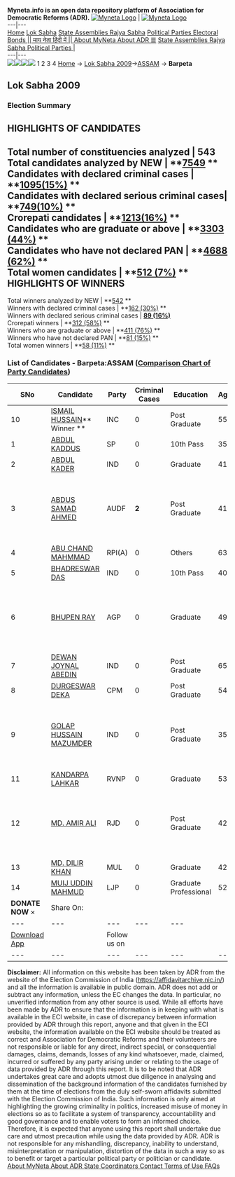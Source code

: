 **Myneta.info is an open data repository platform of Association for Democratic Reforms (ADR).**
[![Myneta Logo](https://www.myneta.info/lib/img/myneta-logo.png)](https://www.myneta.info/) | [![Myneta Logo](https://www.myneta.info/lib/img/adr-logo.png)](https://adrindia.org)  
---|---  
[Home](https://www.myneta.info/) [Lok Sabha](https://www.myneta.info/#ls "Lok Sabha") [ State Assemblies ](https://www.myneta.info/#sa "State Assemblies") [Rajya Sabha](https://www.myneta.info/#rs "Rajya Sabha") [Political Parties ](https://www.myneta.info/party "Political Parties") [ Electoral Bonds ](https://www.myneta.info/electoral_bonds "Electoral Bonds") [ || माय नेता हिंदी में || ](https://translate.google.co.in/translate?prev=hp&hl=en&js=y&u=www.myneta.info&sl=en&tl=hi&history_state0=) [ About MyNeta ](https://adrindia.org/content/about-myneta) [ About ADR ](https://adrindia.org/about-adr/who-we-are) [☰](javascript:void\(0\))
[ State Assemblies ](https://www.myneta.info/#sa "State Assemblies") [ Rajya Sabha ](https://www.myneta.info/#rs "Rajya Sabha") [ Political Parties ](https://www.myneta.info/party "Political Parties")
|   
---|---  
![](https://www.myneta.info/lib/img/banner/banner-1.png)![](https://www.myneta.info/lib/img/banner/banner-2.png)![](https://www.myneta.info/lib/img/banner/banner-3.png)![](https://www.myneta.info/lib/img/banner/banner-4.png)
1  2  3  4 
[Home](https://www.myneta.info/) → [Lok Sabha 2009](https://www.myneta.info/ls2009/)→[ASSAM](https://www.myneta.info/ls2009/index.php?action=show_constituencies&state_id=3) → **Barpeta**
### 
## Lok Sabha 2009
###  Election Summary 
HIGHLIGHTS OF CANDIDATES  
---  
Total number of constituencies analyzed |  543   
Total candidates analyzed by NEW | **[7549](https://www.myneta.info/ls2009/index.php?action=summary&subAction=candidates_analyzed&sort=candidate#summary) **  
Candidates with declared criminal cases | **[1095(15%)](https://www.myneta.info/ls2009/index.php?action=summary&subAction=crime&sort=candidate#summary) **  
Candidates with declared serious criminal cases| **[749(10%)](https://www.myneta.info/ls2009/index.php?action=summary&subAction=serious_crime&sort=candidate#summary) **  
Crorepati candidates | **[1213(16%)](https://www.myneta.info/ls2009/index.php?action=summary&subAction=crorepati&sort=candidate#summary) **  
Candidates who are graduate or above | **[3303 (44%)](https://www.myneta.info/ls2009/index.php?action=summary&subAction=education&sort=candidate#summary) **  
Candidates who have not declared PAN | **[4688 (62%)](https://www.myneta.info/ls2009/index.php?action=summary&subAction=without_pan&sort=candidate#summary) **  
Total women candidates | **[512 (7%)](https://www.myneta.info/ls2009/index.php?action=summary&subAction=women_candidate&sort=candidate#summary) **  
HIGHLIGHTS OF WINNERS  
---  
Total winners analyzed by NEW | **[542](https://www.myneta.info/ls2009/index.php?action=summary&subAction=winner_analyzed&sort=candidate#summary) **  
Winners with declared criminal cases | **[162 (30%)](https://www.myneta.info/ls2009/index.php?action=summary&subAction=winner_crime&sort=candidate#summary) **  
Winners with declared serious criminal cases | **[89 (16%)](https://www.myneta.info/ls2009/index.php?action=summary&subAction=winner_serious_crime&sort=candidate#summary)**  
Crorepati winners | **[312 (58%)](https://www.myneta.info/ls2009/index.php?action=summary&subAction=winner_crorepati&sort=candidate#summary) **  
Winners who are graduate or above | **[411 (76%)](https://www.myneta.info/ls2009/index.php?action=summary&subAction=winner_education&sort=candidate#summary) **  
Winners who have not declared PAN | **[81 (15%)](https://www.myneta.info/ls2009/index.php?action=summary&subAction=winner_without_pan&sort=candidate#summary) **  
Total women winners | **[58 (11%)](https://www.myneta.info/ls2009/index.php?action=summary&subAction=winner_women&sort=candidate#summary) **  
### List of Candidates - Barpeta:ASSAM ([Comparison Chart of Party Candidates](https://www.myneta.info/ls2009/comparisonchart.php?constituency_id=164))
SNo | Candidate| Party| Criminal Cases| Education| Age| Total Assets| Liabilities  
---|---|---|---|---|---|---|---  
10  | [ISMAIL HUSSAIN](https://www.myneta.info/ls2009/candidate.php?candidate_id=2909)** Winner ** | INC | 0 | Post Graduate| 55 | Rs 99,31,726 ~ 99 Lacs+ | Rs 0 ~   
1  | [ABDUL KADDUS](https://www.myneta.info/ls2009/candidate.php?candidate_id=2913) | SP | 0 | 10th Pass| 35 | Rs 1,99,000 ~ 1 Lacs+ | Rs 0 ~   
2  | [ABDUL KADER](https://www.myneta.info/ls2009/candidate.php?candidate_id=2917) | IND | 0 | Graduate| 41 | Rs 2,14,000 ~ 2 Lacs+ | Rs 0 ~   
3  | [ABDUS SAMAD AHMED](https://www.myneta.info/ls2009/candidate.php?candidate_id=2907) | AUDF | **2** | Post Graduate| 41 | ![](https://myneta.info/image_v2.php?myneta_folder=ls2009&candidate_id=2907&col=ta) | ![](https://myneta.info/image_v2.php?myneta_folder=ls2009&candidate_id=2907&col=lia)  
4  | [ABU CHAND MAHMMAD](https://www.myneta.info/ls2009/candidate.php?candidate_id=2912) | RPI(A) | 0 | Others| 63 | Rs 3,00,000 ~ 3 Lacs+ | Rs 0 ~   
5  | [BHADRESWAR DAS](https://www.myneta.info/ls2009/candidate.php?candidate_id=2920) | IND | 0 | 10th Pass| 40 | Rs 7,89,000 ~ 7 Lacs+ | Rs 0 ~   
6  | [BHUPEN RAY](https://www.myneta.info/ls2009/candidate.php?candidate_id=2911) | AGP | 0 | Graduate| 49 | ![](https://myneta.info/image_v2.php?myneta_folder=ls2009&candidate_id=2911&col=ta) | ![](https://myneta.info/image_v2.php?myneta_folder=ls2009&candidate_id=2911&col=lia)  
7  | [DEWAN JOYNAL ABEDIN](https://www.myneta.info/ls2009/candidate.php?candidate_id=2919) | IND | 0 | Post Graduate| 65 | Rs 12,54,748 ~ 12 Lacs+ | Rs 45,131 ~ 45 Thou+  
8  | [DURGESWAR DEKA](https://www.myneta.info/ls2009/candidate.php?candidate_id=2910) | CPM | 0 | Post Graduate| 54 | Rs 33,000 ~ 33 Thou+ | Rs 0 ~   
9  | [GOLAP HUSSAIN MAZUMDER](https://www.myneta.info/ls2009/candidate.php?candidate_id=2918) | IND | 0 | Post Graduate| 35 | ![](https://myneta.info/image_v2.php?myneta_folder=ls2009&candidate_id=2918&col=ta) | ![](https://myneta.info/image_v2.php?myneta_folder=ls2009&candidate_id=2918&col=lia)  
11  | [KANDARPA LAHKAR](https://www.myneta.info/ls2009/candidate.php?candidate_id=2914) | RVNP | 0 | Graduate| 53 | Rs 66,92,000 ~ 66 Lacs+ | Rs 12,18,632 ~ 12 Lacs+  
12  | [MD. AMIR ALI](https://www.myneta.info/ls2009/candidate.php?candidate_id=2908) | RJD | 0 | Post Graduate| 42 | ![](https://myneta.info/image_v2.php?myneta_folder=ls2009&candidate_id=2908&col=ta) | ![](https://myneta.info/image_v2.php?myneta_folder=ls2009&candidate_id=2908&col=lia)  
13  | [MD. DILIR KHAN](https://www.myneta.info/ls2009/candidate.php?candidate_id=2915) | MUL | 0 | Graduate| 42 | Rs 50,200 ~ 50 Thou+ | Rs 0 ~   
14  | [MUIJ UDDIN MAHMUD](https://www.myneta.info/ls2009/candidate.php?candidate_id=2916) | LJP | 0 | Graduate Professional| 52 | Rs 32,28,904 ~ 32 Lacs+ | Rs 0 ~   
|  **DONATE NOW** × |  Share On:  | [](https://api.whatsapp.com/send?text=https%3A%2F%2Fmyneta.info%2Fpunjab2022%2Findex.php%3Faction%3Dshow_constituencies%26state_id%3D19) | [](https://www.facebook.com/sharer/sharer.php?u=https%3A%2F%2Fmyneta.info%2Fpunjab2022%2Findex.php%3Faction%3Dshow_constituencies%26state_id%3D19) | [](https://twitter.com/share?url=https%3A%2F%2Fmyneta.info%2Fpunjab2022%2Findex.php%3Faction%3Dshow_constituencies%26state_id%3D19)  
---|---|---|---|---  
| [ Download App ](https://play.google.com/store/apps/details?id=com.webrosoft.myneta1&pcampaignid=pcampaignidMKT-Other-global-all-co-prtnr-py-PartBadge-Mar2515-1) | [](https://play.google.com/store/apps/details?id=com.webrosoft.myneta1&pcampaignid=pcampaignidMKT-Other-global-all-co-prtnr-py-PartBadge-Mar2515-1) |  Follow us on  | [](https://www.facebook.com/adrindia.org/) | [](https://twitter.com/adrspeaks) | [](https://groups.google.com/g/national-election-watch?hl=en&pli=1) | [](https://www.instagram.com/adrspeaks/) | [](https://www.youtube.com/user/adrspeaks) | [](https://sharechat.com/profile/adrspeaks)  
---|---|---|---|---|---|---|---|---  
**Disclaimer:** All information on this website has been taken by ADR from the website of the Election Commission of India (https://affidavitarchive.nic.in/) and all the information is available in public domain. ADR does not add or subtract any information, unless the EC changes the data. In particular, no unverified information from any other source is used. While all efforts have been made by ADR to ensure that the information is in keeping with what is available in the ECI website, in case of discrepancy between information provided by ADR through this report, anyone and that given in the ECI website, the information available on the ECI website should be treated as correct and Association for Democratic Reforms and their volunteers are not responsible or liable for any direct, indirect special, or consequential damages, claims, demands, losses of any kind whatsoever, made, claimed, incurred or suffered by any party arising under or relating to the usage of data provided by ADR through this report. It is to be noted that ADR undertakes great care and adopts utmost due diligence in analysing and dissemination of the background information of the candidates furnished by them at the time of elections from the duly self-sworn affidavits submitted with the Election Commission of India. Such information is only aimed at highlighting the growing criminality in politics, increased misuse of money in elections so as to facilitate a system of transparency, accountability and good governance and to enable voters to form an informed choice. Therefore, it is expected that anyone using this report shall undertake due care and utmost precaution while using the data provided by ADR. ADR is not responsible for any mishandling, discrepancy, inability to understand, misinterpretation or manipulation, distortion of the data in such a way so as to benefit or target a particular political party or politician or candidate. 
[ About MyNeta ](https://adrindia.org/content/about-myneta) [ About ADR ](https://adrindia.org/about-adr/who-we-are) [ State Coordinators ](https://adrindia.org/about-adr/state-coordinators) [ Contact ](https://adrindia.org/contact-us) [ Terms of Use ](https://adrindia.org/content/adr-terms-use) [ FAQs ](https://adrindia.org/content/faqs)
